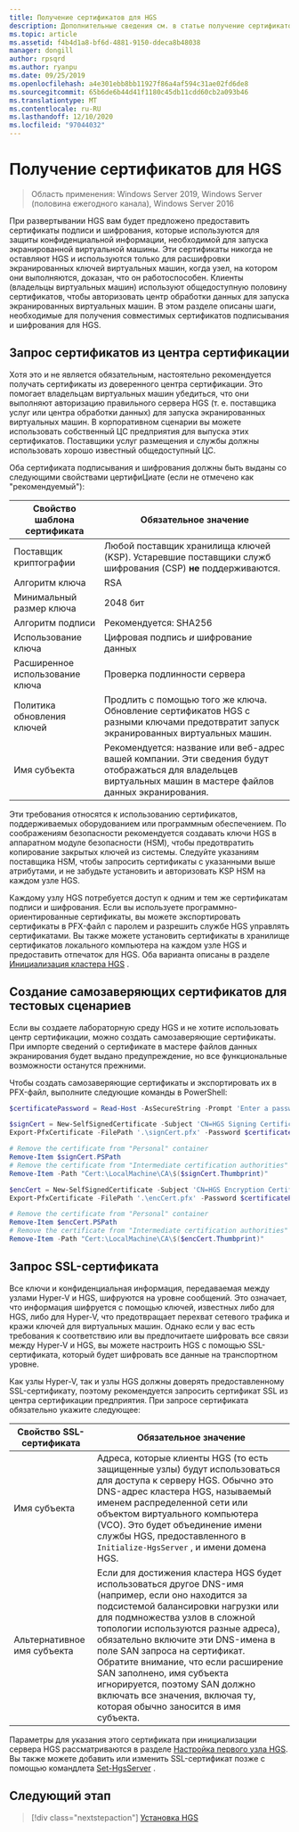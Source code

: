 ```yaml
---
title: Получение сертификатов для HGS
description: Дополнительные сведения см. в статье получение сертификатов для HGS.
ms.topic: article
ms.assetid: f4b4d1a8-bf6d-4881-9150-ddeca8b48038
manager: dongill
author: rpsqrd
ms.author: ryanpu
ms.date: 09/25/2019
ms.openlocfilehash: a4e301ebb8bb11927f86a4af594c31ae02fd6de8
ms.sourcegitcommit: 65b6de6b44d41f1180c45db11cdd60cb2a093b46
ms.translationtype: MT
ms.contentlocale: ru-RU
ms.lasthandoff: 12/10/2020
ms.locfileid: "97044032"
---
```

# <a name="obtain-certificates-for-hgs"></a>Получение сертификатов для HGS

>Область применения: Windows Server 2019, Windows Server (половина ежегодного канала), Windows Server 2016

При развертывании HGS вам будет предложено предоставить сертификаты подписи и шифрования, которые используются для защиты конфиденциальной информации, необходимой для запуска экранированной виртуальной машины.
Эти сертификаты никогда не оставляют HGS и используются только для расшифровки экранированных ключей виртуальных машин, когда узел, на котором они выполняются, доказан, что он работоспособен.
Клиенты (владельцы виртуальных машин) используют общедоступную половину сертификатов, чтобы авторизовать центр обработки данных для запуска экранированных виртуальных машин.
В этом разделе описаны шаги, необходимые для получения совместимых сертификатов подписывания и шифрования для HGS.

## <a name="request-certificates-from-your-certificate-authority"></a>Запрос сертификатов из центра сертификации

Хотя это и не является обязательным, настоятельно рекомендуется получать сертификаты из доверенного центра сертификации.
Это помогает владельцам виртуальных машин убедиться, что они выполняют авторизацию правильного сервера HGS (т. е. поставщика услуг или центра обработки данных) для запуска экранированных виртуальных машин.
В корпоративном сценарии вы можете использовать собственный ЦС предприятия для выпуска этих сертификатов.
Поставщики услуг размещения и службы должны использовать хорошо известный общедоступный ЦС.

Оба сертификата подписывания и шифрования должны быть выданы со следующими свойствами цертифиЦиате (если не отмечено как "рекомендуемый"):

Свойство шаблона сертификата | Обязательное значение
------------------------------|----------------
Поставщик криптографии               | Любой поставщик хранилища ключей (KSP). Устаревшие поставщики служб шифрования (CSP) **не** поддерживаются.
Алгоритм ключа                 | RSA
Минимальный размер ключа              | 2048 бит
Алгоритм подписи           | Рекомендуется: SHA256
Использование ключа                     | Цифровая подпись *и* шифрование данных
Расширенное использование ключа            | Проверка подлинности сервера
Политика обновления ключей            | Продлить с помощью того же ключа. Обновление сертификатов HGS с разными ключами предотвратит запуск экранированных виртуальных машин.
Имя субъекта                  | Рекомендуется: название или веб-адрес вашей компании. Эти сведения будут отображаться для владельцев виртуальных машин в мастере файлов данных экранирования.

Эти требования относятся к использованию сертификатов, поддерживаемых оборудованием или программным обеспечением.
По соображениям безопасности рекомендуется создавать ключи HGS в аппаратном модуле безопасности (HSM), чтобы предотвратить копирование закрытых ключей из системы.
Следуйте указаниям поставщика HSM, чтобы запросить сертификаты с указанными выше атрибутами, и не забудьте установить и авторизовать KSP HSM на каждом узле HGS.

Каждому узлу HGS потребуется доступ к одним и тем же сертификатам подписи и шифрования.
Если вы используете программно-ориентированные сертификаты, вы можете экспортировать сертификаты в PFX-файл с паролем и разрешить службе HGS управлять сертификатами.
Вы также можете установить сертификаты в хранилище сертификатов локального компьютера на каждом узле HGS и предоставить отпечаток для HGS.
Оба варианта описаны в разделе [Инициализация кластера HGS](guarded-fabric-initialize-hgs.md) .

## <a name="create-self-signed-certificates-for-test-scenarios"></a>Создание самозаверяющих сертификатов для тестовых сценариев

Если вы создаете лабораторную среду HGS и не хотите использовать центр сертификации, можно создать самозаверяющие сертификаты.
При импорте сведений о сертификате в мастере файлов данных экранирования будет выдано предупреждение, но все функциональные возможности останутся прежними.

Чтобы создать самозаверяющие сертификаты и экспортировать их в PFX-файл, выполните следующие команды в PowerShell:

```powershell
$certificatePassword = Read-Host -AsSecureString -Prompt 'Enter a password for the PFX file'

$signCert = New-SelfSignedCertificate -Subject 'CN=HGS Signing Certificate' -KeyUsage DataEncipherment, DigitalSignature
Export-PfxCertificate -FilePath '.\signCert.pfx' -Password $certificatePassword -Cert $signCert

# Remove the certificate from "Personal" container
Remove-Item $signCert.PSPath
# Remove the certificate from "Intermediate certification authorities" container
Remove-Item -Path "Cert:\LocalMachine\CA\$($signCert.Thumbprint)"

$encCert = New-SelfSignedCertificate -Subject 'CN=HGS Encryption Certificate' -KeyUsage DataEncipherment, DigitalSignature
Export-PfxCertificate -FilePath '.\encCert.pfx' -Password $certificatePassword -Cert $encCert

# Remove the certificate from "Personal" container
Remove-Item $encCert.PSPath
# Remove the certificate from "Intermediate certification authorities" container
Remove-Item -Path "Cert:\LocalMachine\CA\$($encCert.Thumbprint)"
```

## <a name="request-an-ssl-certificate"></a>Запрос SSL-сертификата

Все ключи и конфиденциальная информация, передаваемая между узлами Hyper-V и HGS, шифруются на уровне сообщений. Это означает, что информация шифруется с помощью ключей, известных либо для HGS, либо для Hyper-V, что предотвращает перехват сетевого трафика и кражи ключей для виртуальных машин.
Однако если у вас есть требования к соответствию или вы предпочитаете шифровать все связи между Hyper-V и HGS, вы можете настроить HGS с помощью SSL-сертификата, который будет шифровать все данные на транспортном уровне.

Как узлы Hyper-V, так и узлы HGS должны доверять предоставленному SSL-сертификату, поэтому рекомендуется запросить сертификат SSL из центра сертификации предприятия. При запросе сертификата обязательно укажите следующее:

Свойство SSL-сертификата | Обязательное значение
-------------------------|---------------
Имя субъекта             | Адреса, которые клиенты HGS (то есть защищенные узлы) будут использоваться для доступа к серверу HGS. Обычно это DNS-адрес кластера HGS, называемый именем распределенной сети или объектом виртуального компьютера (VCO). Это будет объединение имени службы HGS, предоставленного в `Initialize-HgsServer` , и имени домена HGS.
Альтернативное имя субъекта | Если для достижения кластера HGS будет использоваться другое DNS-имя (например, если оно находится за подсистемой балансировки нагрузки или для подмножества узлов в сложной топологии используются разные адреса), обязательно включите эти DNS-имена в поле SAN запроса на сертификат. Обратите внимание, что если расширение SAN заполнено, имя субъекта игнорируется, поэтому SAN должно включать все значения, включая ту, которая обычно заносится в имя субъекта.

Параметры для указания этого сертификата при инициализации сервера HGS рассматриваются в разделе [Настройка первого узла HGS](guarded-fabric-initialize-hgs.md).
Вы также можете добавить или изменить SSL-сертификат позже с помощью командлета [Set-HgsServer](/powershell/module/hgsserver/set-hgsserver) .

## <a name="next-step"></a>Следующий этап

> [!div class="nextstepaction"]
> [Установка HGS](guarded-fabric-choose-where-to-install-hgs.md)
